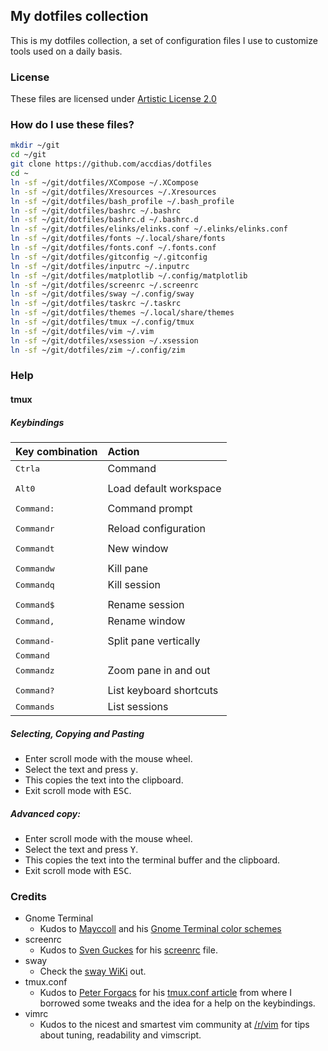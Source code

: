 ## My dotfiles collection

This is my dotfiles collection, a set of configuration files I use to customize tools used on a daily basis.

### License

These files are licensed under [Artistic License 2.0](LICENSE.txt)

### How do I use these files?

```sh
mkdir ~/git
cd ~/git
git clone https://github.com/accdias/dotfiles
cd ~
ln -sf ~/git/dotfiles/XCompose ~/.XCompose
ln -sf ~/git/dotfiles/Xresources ~/.Xresources
ln -sf ~/git/dotfiles/bash_profile ~/.bash_profile
ln -sf ~/git/dotfiles/bashrc ~/.bashrc
ln -sf ~/git/dotfiles/bashrc.d ~/.bashrc.d
ln -sf ~/git/dotfiles/elinks/elinks.conf ~/.elinks/elinks.conf
ln -sf ~/git/dotfiles/fonts ~/.local/share/fonts
ln -sf ~/git/dotfiles/fonts.conf ~/.fonts.conf
ln -sf ~/git/dotfiles/gitconfig ~/.gitconfig
ln -sf ~/git/dotfiles/inputrc ~/.inputrc
ln -sf ~/git/dotfiles/matplotlib ~/.config/matplotlib
ln -sf ~/git/dotfiles/screenrc ~/.screenrc
ln -sf ~/git/dotfiles/sway ~/.config/sway
ln -sf ~/git/dotfiles/taskrc ~/.taskrc
ln -sf ~/git/dotfiles/themes ~/.local/share/themes
ln -sf ~/git/dotfiles/tmux ~/.config/tmux
ln -sf ~/git/dotfiles/vim ~/.vim
ln -sf ~/git/dotfiles/xsession ~/.xsession
ln -sf ~/git/dotfiles/zim ~/.config/zim
```
### Help

#### tmux

##### Keybindings

| Key combination                               | Action                  |
|:----------------------------------------------|:------------------------|
| <kbd>Ctrl</kbd><kbd>a</kbd> 	                | Command                 |
|                                               |                         |
| <kbd>Alt</kbd><kbd>0</kbd>                    | Load default workspace  |
|                                               |                         |
| <kbd>Command</kbd><kbd>:</kbd>                | Command prompt          |
|                                               |                         |
| <kbd>Command</kbd><kbd>r</kbd>                | Reload configuration    |
|                                               |                         |
| <kbd>Command</kbd><kbd>t</kbd>                | New window              |
|                                               |                         |
| <kbd>Command</kbd><kbd>w</kbd>                | Kill pane               |
| <kbd>Command</kbd><kbd>q</kbd>                | Kill session            |
|                                               |                         |
| <kbd>Command</kbd><kbd>$</kbd>                | Rename session          |
| <kbd>Command</kbd><kbd>,</kbd>                | Rename window           |
|                                               |                         |
| <kbd>Command</kbd><kbd>-</kbd>                | Split pane vertically   |
| <kbd>Command</kbd><kbd>|</kbd>                | Split pane horizontally |
| <kbd>Command</kbd><kbd>z</kbd>                | Zoom pane in and out    |
|                                               |                         |
| <kbd>Command</kbd><kbd>?</kbd>                | List keyboard shortcuts |
| <kbd>Command</kbd><kbd>s</kbd>                | List sessions           |

##### Selecting, Copying and Pasting

* Enter scroll mode with the mouse wheel.
* Select the text and press <kbd>y</kbd>.
* This copies the text into the clipboard.
* Exit scroll mode with <kbd>ESC</kbd>.

##### Advanced copy:

* Enter scroll mode with the mouse wheel.
* Select the text and press <kbd>Y</kbd>.
* This copies the text into the terminal buffer and the clipboard.
* Exit scroll mode with <kbd>ESC</kbd>.

### Credits

- Gnome Terminal
  * Kudos to [Mayccoll](https://github.com/Mayccoll) and his [Gnome Terminal color schemes](https://github.com/Mayccoll/Gogh/blob/master/content/themes.md)
- screenrc
  * Kudos to [Sven Guckes](http://www.guckes.net) for his [screenrc](http://www.guckes.net/Setup/screenrc) file.
- sway
  * Check the [sway WiKi](https://github.com/swaywm/sway/wiki) out.
- tmux.conf
  * Kudos to [Peter Forgacs](http://peterforgacs.github.io) for his [tmux.conf article](http://peterforgacs.github.io/2017/04/25/Tmux/) from where I borrowed some tweaks and the idea for a help on the keybindings.
- vimrc
  * Kudos to the nicest and smartest vim community at [/r/vim](https://www.reddit.com/r/vim) for tips about tuning, readability and vimscript.
